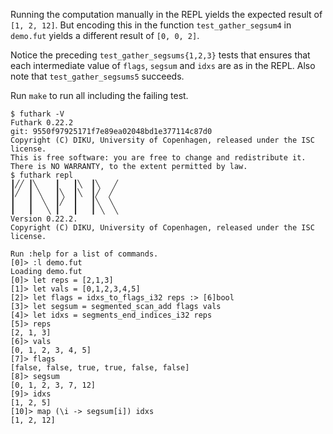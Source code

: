 Running the computation manually in the REPL yields the expected result of `[1, 2, 12]`.
But encoding this in the function `test_gather_segsum4` in `demo.fut` yields a different
result of `[0, 0, 2]`.

Notice the preceding `test_gather_segsums{1,2,3}` tests that ensures that each
intermediate value of `flags`, `segsum` and `idxs` are as in the REPL.
Also note that `test_gather_segsums5` succeeds.

Run `make` to run all including the failing test.

```futhark
$ futhark -V
Futhark 0.22.2
git: 9550f97925171f7e89ea02048bd1e377114c87d0
Copyright (C) DIKU, University of Copenhagen, released under the ISC license.
This is free software: you are free to change and redistribute it.
There is NO WARRANTY, to the extent permitted by law.
$ futhark repl
┃╱╱ ┃╲    ┃   ┃╲  ┃╲   ╱
┃╱  ┃ ╲   ┃╲  ┃╲  ┃╱  ╱
┃   ┃  ╲  ┃╱  ┃   ┃╲  ╲
┃   ┃   ╲ ┃   ┃   ┃ ╲  ╲
Version 0.22.2.
Copyright (C) DIKU, University of Copenhagen, released under the ISC license.

Run :help for a list of commands.
[0]> :l demo.fut
Loading demo.fut
[0]> let reps = [2,1,3]
[1]> let vals = [0,1,2,3,4,5]
[2]> let flags = idxs_to_flags_i32 reps :> [6]bool
[3]> let segsum = segmented_scan_add flags vals
[4]> let idxs = segments_end_indices_i32 reps
[5]> reps
[2, 1, 3]
[6]> vals
[0, 1, 2, 3, 4, 5]
[7]> flags
[false, false, true, true, false, false]
[8]> segsum
[0, 1, 2, 3, 7, 12]
[9]> idxs
[1, 2, 5]
[10]> map (\i -> segsum[i]) idxs
[1, 2, 12]
```
